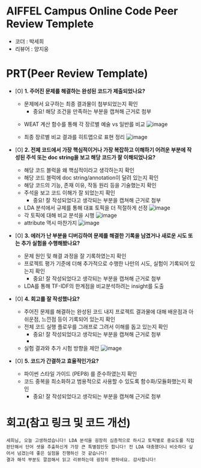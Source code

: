 # AIFFEL Campus Online Code Peer Review Templete
- 코더 : 박세희
- 리뷰어 : 양지웅


# PRT(Peer Review Template)
- [O]  **1. 주어진 문제를 해결하는 완성된 코드가 제출되었나요?**
    - 문제에서 요구하는 최종 결과물이 첨부되었는지 확인
        - 중요! 해당 조건을 만족하는 부분을 캡쳐해 근거로 첨부
    * WEAT 계산 함수를 통해 각 장르별 예술 vs 일반를 비교
    ![image](https://github.com/user-attachments/assets/2e014d86-fa8d-440b-bf9a-fc1843bacd34)

    * 최종 장르별 비교 결과를 히트맵으로 표현 정리
    ![image](https://github.com/user-attachments/assets/5a494a4a-1163-4fbc-b08f-af035e7a58c0)

    
- [O]  **2. 전체 코드에서 가장 핵심적이거나 가장 복잡하고 이해하기 어려운 부분에 작성된 
주석 또는 doc string을 보고 해당 코드가 잘 이해되었나요?**
    - 해당 코드 블럭을 왜 핵심적이라고 생각하는지 확인
    - 해당 코드 블럭에 doc string/annotation이 달려 있는지 확인
    - 해당 코드의 기능, 존재 이유, 작동 원리 등을 기술했는지 확인
    - 주석을 보고 코드 이해가 잘 되었는지 확인
        - 중요! 잘 작성되었다고 생각되는 부분을 캡쳐해 근거로 첨부
    * LDA 분석에서 규제를 통해 대표 토픽을 더 적절하게 선정
    ![image](https://github.com/user-attachments/assets/a38e84f2-7a8f-42db-8959-0c864bc3a7fb)
    * 각 토픽에 대해 비교 분석을 시행
    ![image](https://github.com/user-attachments/assets/7cd5b5e8-8a85-4574-a511-db786912ff04)
    * attribute 역시 마찬가지
    ![image](https://github.com/user-attachments/assets/ac58f53b-c970-4235-97b4-ac4ac001805c)

- [O]  **3. 에러가 난 부분을 디버깅하여 문제를 해결한 기록을 남겼거나
새로운 시도 또는 추가 실험을 수행해봤나요?**
    - 문제 원인 및 해결 과정을 잘 기록하였는지 확인
    - 프로젝트 평가 기준에 더해 추가적으로 수행한 나만의 시도, 
    실험이 기록되어 있는지 확인
        - 중요! 잘 작성되었다고 생각되는 부분을 캡쳐해 근거로 첨부
    * LDA를 통해 TF-IDF의 한계점을 비교분석하려는 insight를 도출
- [O]  **4. 회고를 잘 작성했나요?**
    - 주어진 문제를 해결하는 완성된 코드 내지 프로젝트 결과물에 대해
    배운점과 아쉬운점, 느낀점 등이 기록되어 있는지 확인
    - 전체 코드 실행 플로우를 그래프로 그려서 이해를 돕고 있는지 확인
        - 중요! 잘 작성되었다고 생각되는 부분을 캡쳐해 근거로 첨부
        - 
    * 실험 결과와 추가 시험 방향을 제안
    ![image](https://github.com/user-attachments/assets/2a44830e-9d79-4c89-afca-b467007ab32d)

- [O]  **5. 코드가 간결하고 효율적인가요?**
    - 파이썬 스타일 가이드 (PEP8) 를 준수하였는지 확인
    - 코드 중복을 최소화하고 범용적으로 사용할 수 있도록 함수화/모듈화했는지 확인
        - 중요! 잘 작성되었다고 생각되는 부분을 캡쳐해 근거로 첨부


# 회고(참고 링크 및 코드 개선)
```
세희님, 오늘 고생하셨습니다! LDA 분석을 굉장히 심층적으로 하시고 토픽별로 중요도를 직접 판단해서 단어 셋을 추출하신게 가장 큰 특별점인듯 합니다! 전 LDA 대충했더니 비슷하다 싶어서 넘겼는데 좋은 실험을 진행하신 것 같습니다!
결과 해석 부분도 깔끔해서 읽고 리뷰하는데 굉장히 편하네요. 감사합니다! 
```
